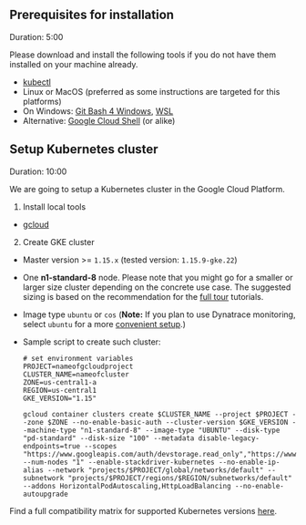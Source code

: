 
## Prerequisites for installation
Duration: 5:00

Please download and install the following tools if you do not have them installed on your machine already.

- [kubectl](https://kubernetes.io/docs/tasks/tools/install-kubectl/)
- Linux or MacOS (preferred as some instructions are targeted for this platforms)
- On Windows: [Git Bash 4 Windows](https://gitforwindows.org/), [WSL](https://docs.microsoft.com/en-us/windows/wsl/install-win10)
- Alternative: [Google Cloud Shell](https://cloud.google.com/shell) (or alike)

## Setup Kubernetes cluster
Duration: 10:00

We are going to setup a Kubernetes cluster in the Google Cloud Platform.

1. Install local tools
  - [gcloud](https://cloud.google.com/sdk/gcloud/)

2. Create GKE cluster
  - Master version >= `1.15.x` (tested version: `1.15.9-gke.22`)
  - One **n1-standard-8** node. Please note that you might go for a smaller or larger size cluster depending on the concrete use case. The suggested sizing is based on the recommendation for the [full tour](../../?cat=full-tour) tutorials.
  - Image type `ubuntu` or `cos` (**Note:** If you plan to use Dynatrace monitoring, select `ubuntu` for a more [convenient setup](https://keptn.sh/docs/0.13.x/monitoring/dynatrace/install/#notes).)
  - Sample script to create such cluster:

    ```
    # set environment variables
    PROJECT=nameofgcloudproject
    CLUSTER_NAME=nameofcluster
    ZONE=us-central1-a
    REGION=us-central1
    GKE_VERSION="1.15"
    ```

    ```
    gcloud container clusters create $CLUSTER_NAME --project $PROJECT --zone $ZONE --no-enable-basic-auth --cluster-version $GKE_VERSION --machine-type "n1-standard-8" --image-type "UBUNTU" --disk-type "pd-standard" --disk-size "100" --metadata disable-legacy-endpoints=true --scopes "https://www.googleapis.com/auth/devstorage.read_only","https://www.googleapis.com/auth/logging.write","https://www.googleapis.com/auth/monitoring","https://www.googleapis.com/auth/servicecontrol","https://www.googleapis.com/auth/service.management.readonly","https://www.googleapis.com/auth/trace.append" --num-nodes "1" --enable-stackdriver-kubernetes --no-enable-ip-alias --network "projects/$PROJECT/global/networks/default" --subnetwork "projects/$PROJECT/regions/$REGION/subnetworks/default" --addons HorizontalPodAutoscaling,HttpLoadBalancing --no-enable-autoupgrade
    ```

Find a full compatibility matrix for supported Kubernetes versions [here](https://keptn.sh/docs/0.13.x/operate/k8s_support/).
